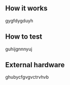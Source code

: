 <!---

This file is used to generate your project datasheet. Please fill in the information below and delete any unused
sections.

You can also include images in this folder and reference them in the markdown. Each image must be less than
512 kb in size, and the combined size of all images must be less than 1 MB.
-->

## How it works

gygfdygduyh

## How to test
guhijgnnnyuj

## External hardware

ghubycfgvgvctrvhvb
